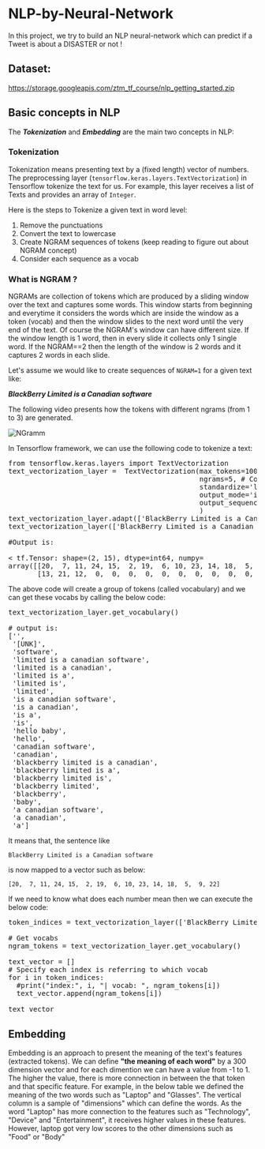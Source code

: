 # NLP-by-Neural-Network

In this project, we try to build an NLP neural-network which can predict if a Tweet is about a DISASTER or not !

## Dataset:
https://storage.googleapis.com/ztm_tf_course/nlp_getting_started.zip

## Basic concepts in NLP

The ***Tokenization*** and ***Embedding*** are the main two concepts in NLP:

### Tokenization
Tokenization means presenting text by a (fixed length) vector of numbers.
The preprocessing layer (`tensorflow.keras.layers.TextVectorization`) in Tensorflow tokenize the text for us.
For example, this layer receives a list of Texts and provides an array of `Integer`.

Here is the steps to Tokenize a given text in word level:

1. Remove the punctuations
2. Convert the text to lowercase
3. Create NGRAM sequences of tokens (keep reading to figure out about NGRAM concept)
4. Consider each sequence as a vocab


### What is NGRAM ?
NGRAMs are collection of tokens which are produced by a sliding window over the text and captures some words.
This window starts from beginning and everytime it considers the words which are inside the window as a token (vocab) and then the window slides to the next word until the very end of the text.
Of course the NGRAM's window can have different size. If the window length is 1 word, then in every slide it collects only 1 single word.
If the NGRAM==2 then the length of the window is 2 words and it captures 2 words in each slide.

Let's assume we would like to create sequences of `NGRAM=1` for a given text like:

***BlackBerry Limited is a Canadian software***

The following video presents how the tokens with different ngrams (from 1 to 3) are generated.

![NGramm](https://user-images.githubusercontent.com/4312244/154011999-9d3c63d6-dbc9-4ced-954b-8293fbd58891.gif)

In Tensorflow framework, we can use the following code to tokenize a text:

<pre>
from tensorflow.keras.layers import TextVectorization
text_vectorization_layer =  TextVectorization(max_tokens=10000,
                                              ngrams=5, # Collect all the ngram tokens from 1 to 5
                                              standardize='lower_and_strip_punctuation',
                                              output_mode='int', # We present each token by its index in the vocabulary
                                              output_sequence_length = 5 # Fix length for out put
                                              )
text_vectorization_layer.adapt(['BlackBerry Limited is a Canadian software','Hello World'])
text_vectorization_layer(['BlackBerry Limited is a Canadian software','Hello World'])

#Output is:

< tf.Tensor: shape=(2, 15), dtype=int64, numpy=
array([[20,  7, 11, 24, 15,  2, 19,  6, 10, 23, 14, 18,  5,  9, 22],
       [13, 21, 12,  0,  0,  0,  0,  0,  0,  0,  0,  0,  0,  0,  0]])>
</pre>

The above code will create a group of tokens (called vocabulary) and we can get these vocabs by calling the below code:

<pre>
text_vectorization_layer.get_vocabulary()

# output is:
['',
 '[UNK]',
 'software',
 'limited is a canadian software',
 'limited is a canadian',
 'limited is a',
 'limited is',
 'limited',
 'is a canadian software',
 'is a canadian',
 'is a',
 'is',
 'hello baby',
 'hello',
 'canadian software',
 'canadian',
 'blackberry limited is a canadian',
 'blackberry limited is a',
 'blackberry limited is',
 'blackberry limited',
 'blackberry',
 'baby',
 'a canadian software',
 'a canadian',
 'a']
</pre>

It means that, the sentence like

`BlackBerry Limited is a Canadian software`

is now mapped to a vector such as below:

`[20,  7, 11, 24, 15,  2, 19,  6, 10, 23, 14, 18,  5,  9, 22]`

If we need to know what does each number mean then we can execute the below code:

<pre>
token_indices = text_vectorization_layer(['BlackBerry Limited is a Canadian software']).numpy()[0]

# Get vocabs
ngram_tokens = text_vectorization_layer.get_vocabulary()

text_vector = []
# Specify each index is referring to which vocab
for i in token_indices:
  #print("index:", i, "| vocab: ", ngram_tokens[i])
  text_vector.append(ngram_tokens[i])

text_vector
</pre>


## Embedding

Embedding is an approach to present the meaning of the text's features (extracted tokens).
We can define **"the meaning of each word"** by a 300 dimension vector and for each dimention we can have a value from -1 to 1. 
The higher the value, there is more connection in between the that token and that specific feature.
For example, in the below table we defined the meaning of the two words such as  "Laptop" and "Glasses".
The vertical column is a sample of "dimensions" which can define the words.
As the word "Laptop" has more connection to the features such as "Technology", "Device" and "Entertainment", 
it receives higher values in these features. However, laptop got very low scores to the other dimensions such as "Food" or "Body"
